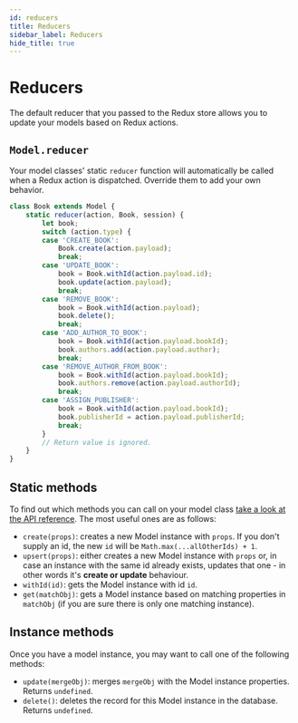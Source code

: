 ```yaml
---
id: reducers
title: Reducers
sidebar_label: Reducers
hide_title: true
---
```


# Reducers

The default reducer that you passed to the Redux store allows you to update your models based on Redux actions.

## `Model.reducer`

Your model classes' static `reducer` function will automatically be called when a Redux action is dispatched. Override them to add your own behavior.

```js
class Book extends Model {
    static reducer(action, Book, session) {
        let book;
        switch (action.type) {
        case 'CREATE_BOOK':
            Book.create(action.payload);
            break;
        case 'UPDATE_BOOK':
            book = Book.withId(action.payload.id);
            book.update(action.payload);
            break;
        case 'REMOVE_BOOK':
            book = Book.withId(action.payload);
            book.delete();
            break;
        case 'ADD_AUTHOR_TO_BOOK':
            book = Book.withId(action.payload.bookId);
            book.authors.add(action.payload.author);
            break;
        case 'REMOVE_AUTHOR_FROM_BOOK':
            book = Book.withId(action.payload.bookId);
            book.authors.remove(action.payload.authorId);
            break;
        case 'ASSIGN_PUBLISHER':
            book = Book.withId(action.payload.bookId);
            book.publisherId = action.payload.publisherId;
            break;
        }
        // Return value is ignored.
    }
}
```

## Static methods

To find out which methods you can call on your model class [take a look at the API reference](../api/Model). The most useful ones are as follows:

* `create(props)`: creates a new Model instance with `props`. If you don't supply an id, the new `id` will be `Math.max(...allOtherIds) + 1`.
* `upsert(props)`: either creates a new Model instance with `props` or, in case an instance with the same id already exists, updates that one - in other words it's **create or update** behaviour.
* `withId(id)`: gets the Model instance with id `id`.
* `get(matchObj)`: gets a Model instance based on matching properties in `matchObj` (if you are sure there is only one matching instance).

## Instance methods

Once you have a model instance, you may want to call one of the following methods:

* `update(mergeObj)`: merges `mergeObj` with the Model instance properties. Returns `undefined`.
* `delete()`: deletes the record for this Model instance in the database. Returns `undefined`.
